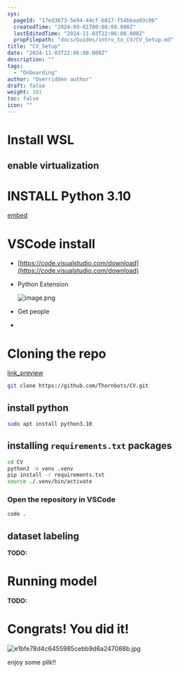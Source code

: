 ```yaml
---
sys:
  pageId: "17ed3673-5e94-44cf-b817-f54bbaa03c06"
  createdTime: "2024-09-01T00:08:00.000Z"
  lastEditedTime: "2024-11-03T22:06:00.000Z"
  propFilepath: "docs/Guides/intro_to_CV/CV_Setup.md"
title: "CV_Setup"
date: "2024-11-03T22:06:00.000Z"
description: ""
tags:
  - "Onboarding"
author: "Overridden author"
draft: false
weight: 161
toc: false
icon: ""
---
```


# Install WSL

## enable virtualization

# INSTALL Python 3.10

[embed](https://www.rose-hulman.edu/class/csse/csse132/2425a/labs/prelab1-wsl2.html)

# VSCode install

- [https://code.visualstudio.com/download](https://code.visualstudio.com/download)
- Python Extension

	![image.png](https://prod-files-secure.s3.us-west-2.amazonaws.com/d518164a-d88e-44d1-a4ee-3adb3bd8bce0/d82b6650-a5e4-4d3c-b8c9-93d817dae00e/image.png?X-Amz-Algorithm=AWS4-HMAC-SHA256&X-Amz-Content-Sha256=UNSIGNED-PAYLOAD&X-Amz-Credential=ASIAZI2LB4663IXKU5DQ%2F20250217%2Fus-west-2%2Fs3%2Faws4_request&X-Amz-Date=20250217T021228Z&X-Amz-Expires=3600&X-Amz-Security-Token=IQoJb3JpZ2luX2VjEEEaCXVzLXdlc3QtMiJGMEQCIB991lDUd%2FSzqALF3EsfVrDsqUsQmn8EZEQ4qKEKZizJAiA2xgNx5BFdsCWz1JAh%2BA2YdhZfH0Cw%2FyrbkiV07z9%2FlCr%2FAwhqEAAaDDYzNzQyMzE4MzgwNSIMBmTQGaeOwC1UTJ75KtwDPok0zI6k1CrtojVWr5jXLpw6KRSGjnivdLJodD6Y%2BP3U2%2FryPk9FAZv%2F29oDSdTg66pn0nGvS1bkYkNvdOLGC7nL6f%2FNOgCPbuU5j%2FHvE8sxLCVki%2BLhp8lwNCS2MlzRPZ0bHuDSIlKwivRDl7RGOkGTlQoJpAIz9XjLh8knibKI3Y2unJP5N82VPUsFglLNO1Ya%2FsZ832059eLXzOlMiRen8W7PNNi4Vs6RG%2FcqhLlClXcqUJkZzXDhPSnaVh5fJFACILaBRB0jb0OhA6dCMnqJq9JAwr48BHvrdrNU5eFr%2FYzGiQN%2Bz7qbkTPi96qvMjdZig0pvuV6hCO%2BHC%2BnpJWwqTNBAn4k6QzZgl082mmlT6Y5dfw4mwihMF3EzcxhtYV8WRH2gE%2BNbreUvJxiDWFNPJmw1vUNUNGPvIPk%2FINhRX2tPBoR3qtYMlt9%2FCqixmzqPHyUS1mZ1gbKWT4Fz2WnqCd1bnNjBmkHdLDaWjmOtlWCNELnmunpgG8w65swRnzQFcuL%2BKeH4QLAsy3r12JX8N7lKcsyVO%2F5tJmxKvGYCjdjK%2B%2F%2FYGJnozE7NQJH%2Fz4UXHGWpJbBUmnNI8%2Bvoddi%2FKNcAOen%2FOZoYq7%2BQd%2FRBKfAeENs%2Fz5F%2BkMw4pvKvQY6pgGQoIc7s7Bb3IGRwG9vvK3WErqXl2r3dRysWzLy83tH7iz15kLdk71SzJ25Tvgu3x%2B5wYBw5db1Xt1yVESc9vvo7tCUslfamUcQYIIG6I9AYXd7v%2FnvkT0tiOqFu7CVaZiABL82XkLe%2B0X3w1Ap7LHY8fenLsFwz7eByQrIl8%2FWkjzA2V0ETyjVOUPdj5%2B%2F0i9U8mdGRjJ0E4lW6cPMz%2F5Hp1dtCrLH&X-Amz-Signature=3bcf50cd659fa7c4ea285336b0785e4c12667ee27f75fbed23e4647d57880a26&X-Amz-SignedHeaders=host&x-id=GetObject)
- Get people
- 

# Cloning the repo

[link_preview](https://github.com/Thornbots/CV/)

```bash
git clone https://github.com/Thornbots/CV.git
```

## install python

```bash
sudo apt install python3.10
```

## installing `requirements.txt` packages

```bash
cd CV
python3 -m venv .venv
pip install -r requirements.txt
source ./.venv/bin/activate
```

### Open the repository in VSCode

```bash
code .
```

## dataset labeling  

**TODO:**

# Running model

**TODO:**

# Congrats! You did it!

![e1bfe78d4c6455985cebb9d6a247088b.jpg](https://prod-files-secure.s3.us-west-2.amazonaws.com/d518164a-d88e-44d1-a4ee-3adb3bd8bce0/7d1ce04e-65d6-40c8-814d-754280e9515a/e1bfe78d4c6455985cebb9d6a247088b.jpg?X-Amz-Algorithm=AWS4-HMAC-SHA256&X-Amz-Content-Sha256=UNSIGNED-PAYLOAD&X-Amz-Credential=ASIAZI2LB466URTKYQSI%2F20250217%2Fus-west-2%2Fs3%2Faws4_request&X-Amz-Date=20250217T021227Z&X-Amz-Expires=3600&X-Amz-Security-Token=IQoJb3JpZ2luX2VjEEIaCXVzLXdlc3QtMiJGMEQCID%2Bhy8lsVtR3V5dPBmeskWr6YYYGEB5yH4ieWuXG2hfoAiBARgQ18y6%2BI2BMqb9Gbs5MqUosFvNkq4oCcLEzA9WAWyr%2FAwhqEAAaDDYzNzQyMzE4MzgwNSIMkrGaJGFvTwIWU49TKtwDS%2BScmnTrMRYHySjS8bh5jGcJXO%2FPrQ6scJiPMAlhjM%2FJe1fI01q0k%2B%2Fg9IAE%2Bu7jSQ3O%2BCOj31Rj%2FQ7jlTA0FJgtmQPoJPN3m3zbXVScbhserEDE3N2zdegKGFkvG%2FbwjNkrh1imNW1bEq2wEIYE4I%2BwwEGBZb7%2FuNWEvLRoIksUH%2B4fs%2Bsogy6hl5qSYbR8k%2BQmJilO%2Ffgfg7V9LzRqjbRtxWRqVASMJfTy9kBuD53y8Tei5yJXOXMfVEUAErkMRC%2BTyz0pgy8Vts%2FknllGq%2By53hvRj8dYcnm0SOdVvAGrrYRUeUmfThyCJm1Jnlme0e3PrRbdMzQM%2FvRyhJfSqT6oITFDNFnxvx0b4oHYsgtW6At2V5kpBzv6LG3aG0jjMFNpVmh1daPFhnoaFo8ebE3EfDQLsm5VT%2BsqLL5BY9yivdxpgrPBfG%2BnxeW%2BH84Mc%2FuGMaZBbMsRCwv7%2B8cyGdEVqBABeTDfv%2BpOqIdSl%2Bcg8ObAyeWaW29xqnLE3veSine%2BE%2FLRmIZGCeYNDEz32AJceYkuujTr0goI8vrgAlYOqN%2BW2JQ8iQx5avmrx01gh%2FpVWFgJ5mFSHSIFo%2FVcBEl74dm9Tu916piXtcYiHrNK%2FcqEh21iOZSD%2F0kw057KvQY6pgHdSLFql2%2BVRe0tRBbvMtvEImkkSqHOTzaZPeTmp6IOtO9pH3fj06%2BhGEZs2sY%2FvLXH5DjREFtiE%2FuXqQIYmaXuDHF3ETsCjQNr7vaNEMdTmFNq6zMwPEBqWXZJgaIsyE19dQEaRjG1Za8w27%2BEyhR73X25NbdKTzFATlOLIB8%2B3SwlKPPXqJl1JQgRuS%2FpfD6ksrjp9lbeDU4gLRXmdzmN9KMdduFP&X-Amz-Signature=91cdb4a776d827e8af22b4d345af89d772cfc97438fec13e7f49d2ad954e2d3b&X-Amz-SignedHeaders=host&x-id=GetObject)

enjoy some pilk!!
